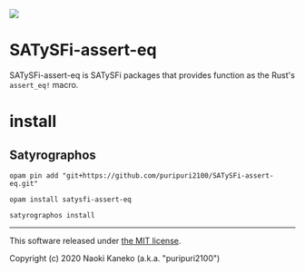 ![](https://github.com/puripuri2100/SATySFi-assert-eq/workflows/build/badge.svg)


# SATySFi-assert-eq

SATySFi-assert-eq is SATySFi packages that provides function as the Rust's `assert_eq!` macro.


# install

## Satyrographos

```
opam pin add "git+https://github.com/puripuri2100/SATySFi-assert-eq.git"

opam install satysfi-assert-eq

satyrographos install
```

---

This software released under [the MIT license](https://github.com/puripuri2100/SATySFi-assert-eq/blob/master/LICENSE).

Copyright (c) 2020 Naoki Kaneko (a.k.a. "puripuri2100")